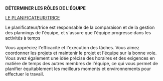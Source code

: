 <b>DÉTERMINER LES RÔLES DE L'ÉQUIPE</b>

<u>LE PLANIFICATEUR/TRICE</u>
<p>Le planificateur/trice est responsable de la comparaison et de la gestion des plannings de l'équipe, et s'assure que
    l'équipe progresse dans les activités à temps</p>
<p>Vous appréciez l'efficacité et l'exécution des tâches. Vous aimez coordonner les projets et maintenir le projet et
    l'équipe sur la bonne voie. Vous avez également une idée précise des horaires et des exigences en matière de temps
    des autres membres de l'équipe, ce qui vous permet de planifier équitablement les meilleurs moments et
    environnements pour effectuer le travail.</p>
    

